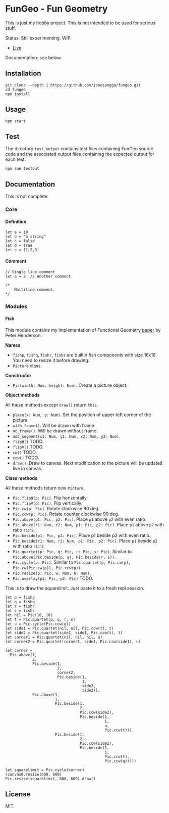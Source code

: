 # FunGeo - Fun Geometry

This is just my hobby project. This is not intended to be used for serious stuff.

Status: Still experimenting. WIP.

- [Live](https://jonesangga.github.io/fungeo/)

Documentation: see below.

## Installation

```
git clone --depth 1 https://github.com/jonesangga/fungeo.git
cd fungeo
npm install
```

## Usage

```
npm start
```

## Test

The directory `test_output` contains test files containing FunGeo source code and the associated
output files containing the expected output for each test.

```
npm run testout
```

## Documentation

This is not complete.

### Core

#### Definition

```
let a = 10
let b = "a string"
let c = false
let d = true
let e = [1,2,3]
```

#### Comment

```
// Single line comment
let a = 2  // Another comment

/*
    Multiline comment.
*/
```

### Modules

#### Fish

This module contains my implementation of Functional Geometry
[paper](https://dl.acm.org/doi/pdf/10.1145/800068.802148)
by Peter Henderson.

**Names**

- `fishp`, `fishq`, `fishr`, `fishs` are builtin fish components with size 16x16.
You need to resize it before drawing.
- `Picture` class.

**Constructor**

- `Pic(width: Num, height: Num)`. Create a picture object.

**Object methods**

All these methods except `draw()` return `this`.

- `place(x: Num, y: Num)`. Set the position of upper-left corner of the picture.
- `with_frame()`. Will be drawn with frame.
- `no_frame()`. Will be drawn without frame.
- `add_segment(x1: Num, y1: Num, x2: Num, y2: Num)`.
- `flipH()` TODO.
- `flipV()` TODO.
- `cw()` TODO.
- `ccw()` TODO.
- `draw()`. Draw to canvas. Next modification to the picture will be updated live in canvas.

**Class methods**

All these methods return new `Picture`.

- `Pic.flipH(p: Pic)`. Flip horizontally.
- `Pic.flipV(p: Pic)`. Flip vertically.
- `Pic.cw(p: Pic)`. Rotate clockwise 90 deg.
- `Pic.ccw(p: Pic)`. Rotate counter clockwise 90 deg.
- `Pic.above(p1: Pic, p2: Pic)`. Place `p1` above `p2` with even ratio.
- `Pic.above(r1: Num, r2: Num, p1: Pic, p2: Pic)`. Place `p1` above `p2` with ratio `r1`:`r2`.
- `Pic.beside(p1: Pic, p2: Pic)`. Place p1 beside p2 with even ratio.
- `Pic.beside(r1: Num, r2: Num, p1: Pic, p2: Pic)`. Place `p1` beside `p2` with ratio `r1`:`r2`.
- `Pic.quartet(p: Pic, q: Pic, r: Pic, s: Pic)`. Similar to `Pic.above(Pic.beside(p, q), Pic.beside(r, s))`.
- `Pic.cycle(p: Pic)`. Similar to `Pic.quartet(p, Pic.cw(p), Pic.cw(Pic.cw(p)), Pic.ccw(p))`.
- `Pic.resize(p: Pic, w: Num, h: Num)`.
- `Pic.overlay(p1: Pic, p2: Pic)` TODO.

This is to draw the squarelimit. Just paste it to a fresh repl session.

```
let p = fishp
let q = fishq
let r = fishr
let s = fishs
let nil = Pic(16, 16)
let t = Pic.quartet(p, q, r, s)
let u = Pic.cycle(Pic.ccw(q))
let side1 = Pic.quartet(nil, nil, Pic.ccw(t), t)
let side2 = Pic.quartet(side1, side1, Pic.ccw(t), t)
let corner1 = Pic.quartet(nil, nil, nil, u)
let corner2 = Pic.quartet(corner1, side1, Pic.ccw(side1), u)

let corner =
  Pic.above(1,
            2,
            Pic.beside(1,
                       2,
                       corner2,
                       Pic.beside(1,
                                  1,
                                  side2,
                                  side2)),
            Pic.above(1,
                      1,
                      Pic.beside(1,
                                 2,
                                 Pic.ccw(side2),
                                 Pic.beside(1,
                                            1,
                                            u,
                                            Pic.ccw(t))),
                      Pic.beside(1,
                                 2,
                                 Pic.ccw(side2),
                                 Pic.beside(1,
                                            1,
                                            Pic.ccw(t),
                                            Pic.ccw(q)))))

let squarelimit = Pic.cycle(corner)
\canvas0.resize(600, 600)
Pic.resize(squarelimit, 600, 600).draw()
```

## License

MIT.
